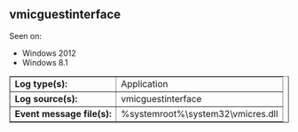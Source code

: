 ## vmicguestinterface

Seen on:
* Windows 2012
* Windows 8.1

<table border="1" class="docutils">
  <tbody>
    <tr>
      <td><b>Log type(s):</b></td>
      <td>Application</td>
    </tr>
    <tr>
      <td><b>Log source(s):</b></td>
      <td>vmicguestinterface</td>
    </tr>
    <tr>
      <td><b>Event message file(s):</b></td>
      <td>%systemroot%\system32\vmicres.dll</td>
    </tr>
  </tbody>
</table>

&nbsp;

